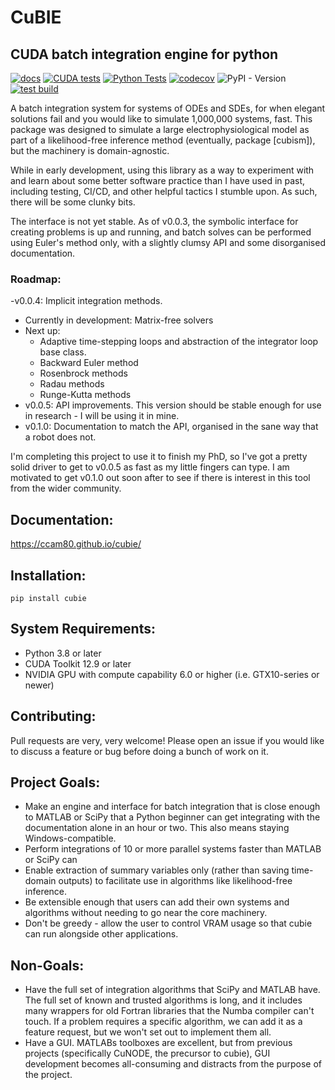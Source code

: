# CuBIE
## CUDA batch integration engine for python

[![docs](https://github.com/ccam80/smc/actions/workflows/documentation.yml/badge.svg)](https://github.com/ccam80/smc/actions/workflows/documentation.yml) [![CUDA tests](https://github.com/ccam80/cubie/actions/workflows/ci_cuda_tests.yml/badge.svg)](https://github.com/ccam80/cubie/actions/workflows/ci_cuda_tests.yml)    [![Python Tests](https://github.com/ccam80/cubie/actions/workflows/ci_nocuda_tests.yml/badge.svg)](https://github.com/ccam80/cubie/actions/workflows/ci_nocuda_tests.yml)    [![codecov](https://codecov.io/gh/ccam80/cubie/graph/badge.svg?token=VG6SFXJ3MW)](https://codecov.io/gh/ccam80/cubie)
![PyPI - Version](https://img.shields.io/pypi/v/cubie?color=%232EBA4E)    [![test build](https://github.com/ccam80/cubie/actions/workflows/test_pypi.yml/badge.svg)](https://github.com/ccam80/cubie/actions/workflows/test_pypi.yml)

A batch integration system for systems of ODEs and SDEs, for when elegant solutions fail and you would like to simulate 
1,000,000 systems, fast. This package was designed to simulate a large electrophysiological model as part of a 
likelihood-free inference method (eventually, package [cubism]), but the machinery is domain-agnostic.

While in early development, using this library as a way to experiment with and learn about some better software practice than I have used in 
past, including testing, CI/CD, and other helpful tactics I stumble upon. As such, there will
be some clunky bits.

The interface is not yet stable. As of v0.0.3, the symbolic interface for creating problems is up and running, and batch 
solves can be performed using Euler's method only, with a slightly clumsy API and some disorganised documentation.

### Roadmap:
-v0.0.4: Implicit integration methods.
  - Currently in development: Matrix-free solvers
  - Next up: 
    - Adaptive time-stepping loops and abstraction of the integrator loop base class.
    - Backward Euler method
    - Rosenbrock methods
    - Radau methods
    - Runge-Kutta methods
- v0.0.5: API improvements. This version should be stable enough for use in research - I will be using it in mine.
- v0.1.0: Documentation to match the API, organised in the sane way that a robot does not.

I'm completing this project to use it to finish my PhD, so I've got a pretty solid driver to get to v0.0.5 as fast as my
little fingers can type. I am motivated to get v0.1.0 out soon after to see if there is interest in this tool from the 
wider community.

## Documentation:

https://ccam80.github.io/cubie/

## Installation:
```
pip install cubie
```

## System Requirements:
- Python 3.8 or later
- CUDA Toolkit 12.9 or later
- NVIDIA GPU with compute capability 6.0 or higher (i.e. GTX10-series or newer)

## Contributing:
Pull requests are very, very welcome! Please open an issue if you would like to discuss a feature or bug before doing a 
bunch of work on it.

## Project Goals:

- Make an engine and interface for batch integration that is close enough to MATLAB or SciPy that a Python beginner can
  get integrating with the documentation alone in an hour or two. This also means staying Windows-compatible.
- Perform integrations of 10 or more parallel systems faster than MATLAB or SciPy can
- Enable extraction of summary variables only (rather than saving time-domain outputs) to facilitate use in algorithms 
  like likelihood-free inference.
- Be extensible enough that users can add their own systems and algorithms without needing to go near the core machinery.
- Don't be greedy - allow the user to control VRAM usage so that cubie can run alongside other applications.

## Non-Goals:
- Have the full set of integration algorithms that SciPy and MATLAB have.
  The full set of known and trusted algorithms is long, and it includes many wrappers for old Fortran libraries that the Numba compiler can't touch. If a problem requires a specific algorithm, we can add it as a feature request, but we won't set out to implement them all.
- Have a GUI.
  MATLABs toolboxes are excellent, but from previous projects (specifically CuNODE, the precursor to cubie), GUI development becomes all-consuming and distracts from the purpose of the project.